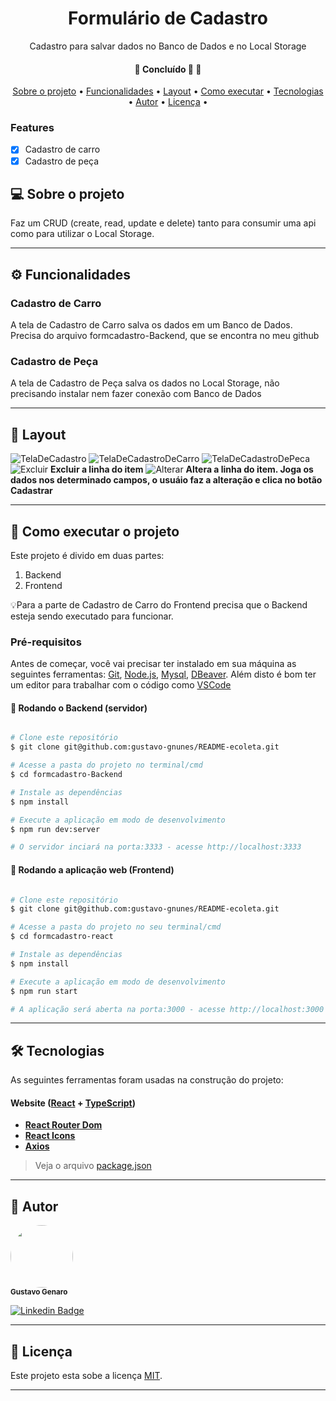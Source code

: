 <h1 align="center">Formulário de Cadastro</h1>
<p align="center">Cadastro para salvar dados no Banco de Dados e no Local Storage</p>

<h4 align="center">
	🚧   Concluído 🚀 🚧
</h4>

<p align="center">
 <a href="#sobre-o-projeto">Sobre o projeto</a> •
 <a href="#-funcionalidades">Funcionalidades</a> •
 <a href="#-layout">Layout</a> •
 <a href="#-como-executar-o-projeto">Como executar</a> •
 <a href="#-tecnologias">Tecnologias</a> •
 <a href="#-autor">Autor</a> •
 <a href="#-licença">Licença</a> •
</p>

### Features

- [x] Cadastro de carro
- [x] Cadastro de peça

## 💻 Sobre o projeto

Faz um CRUD (create, read, update e delete) tanto para consumir uma api como para utilizar o Local Storage.

---

## ⚙️ Funcionalidades

<h3>Cadastro de Carro</h3>
<p>A tela de Cadastro de Carro salva os dados em um Banco de Dados. Precisa do arquivo formcadastro-Backend, que se encontra no meu github</p>

<h3>Cadastro de Peça</h3>
<p>A tela de Cadastro de Peça salva os dados no Local Storage, não precisando instalar nem fazer conexão com Banco de Dados</p>

---

## 🎨 Layout

<img alt="TelaDeCadastro" title="#TelaDeCadastro" src="./assets/imgReadme/telaDeCadastro.png" />

<img alt="TelaDeCadastroDeCarro" title="#TelaDeCadastroDeCarro" src="./assets/imgReadme/TelaDeCadastroDeCarro.png" />

<img alt="TelaDeCadastroDePeca" title="#TelaDeCadastroDePeca" src="./assets/imgReadme/TelaDeCadastroDePeca.png" />

<img alt="Excluir" title="#Excluir" src="./assets/imgReadme/excluir.png" />
<strong>Excluir a linha do item</strong>

<img alt="Alterar" title="#Alterar" src="./assets/imgReadme/alterar.png" />
<strong>Altera a linha do item. Joga os dados nos determinado campos, o usuáio faz a alteração e clica no botão Cadastrar</strong>

---

## 🚀 Como executar o projeto

Este projeto é divido em duas partes:
1. Backend
2. Frontend

💡Para a parte de Cadastro de Carro do Frontend precisa que o Backend esteja sendo executado para funcionar.

### Pré-requisitos

Antes de começar, você vai precisar ter instalado em sua máquina as seguintes ferramentas:
[Git](https://git-scm.com), [Node.js](https://nodejs.org/en/), [Mysql](https://www.mysql.com/downloads/), [DBeaver](https://dbeaver.io/).
Além disto é bom ter um editor para trabalhar com o código como [VSCode](https://code.visualstudio.com/)

#### 🎲 Rodando o Backend (servidor)

```bash

# Clone este repositório
$ git clone git@github.com:gustavo-gnunes/README-ecoleta.git

# Acesse a pasta do projeto no terminal/cmd
$ cd formcadastro-Backend

# Instale as dependências
$ npm install

# Execute a aplicação em modo de desenvolvimento
$ npm run dev:server

# O servidor inciará na porta:3333 - acesse http://localhost:3333

```

#### 🧭 Rodando a aplicação web (Frontend)

```bash

# Clone este repositório
$ git clone git@github.com:gustavo-gnunes/README-ecoleta.git

# Acesse a pasta do projeto no seu terminal/cmd
$ cd formcadastro-react

# Instale as dependências
$ npm install

# Execute a aplicação em modo de desenvolvimento
$ npm run start

# A aplicação será aberta na porta:3000 - acesse http://localhost:3000

```

---

## 🛠 Tecnologias

As seguintes ferramentas foram usadas na construção do projeto:

#### **Website**  ([React](https://reactjs.org/)  +  [TypeScript](https://www.typescriptlang.org/))

-   **[React Router Dom](https://github.com/ReactTraining/react-router/tree/master/packages/react-router-dom)**
-   **[React Icons](https://react-icons.github.io/react-icons/)**
-   **[Axios](https://github.com/axios/axios)**

> Veja o arquivo  [package.json](https://github.com/gustavo-gnunes/formcadastro-react/blob/main/package.json)

---

## 🦸 Autor

 <img style="border-radius: 50%;" src="https://avatars.githubusercontent.com/u/71887796?v=4" width="100px;" alt=""/>
 <br />
 <sub><b>Gustavo Genaro</b></sub>
 <br />

[![Linkedin Badge](https://img.shields.io/badge/-Gustavo-blue?style=flat-square&logo=Linkedin&logoColor=white&link=https://www.linkedin.com/in/gustavo-genaro-b715396a/)](https://www.linkedin.com/in/gustavo-genaro-b715396a/)


---

## 📝 Licença

Este projeto esta sobe a licença [MIT](./LICENSE).

---
